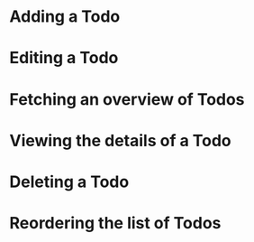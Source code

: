 # Adding a Todo
# Editing a Todo
# Fetching an overview of Todos
# Viewing the details of a Todo
# Deleting a Todo
# Reordering the list of Todos